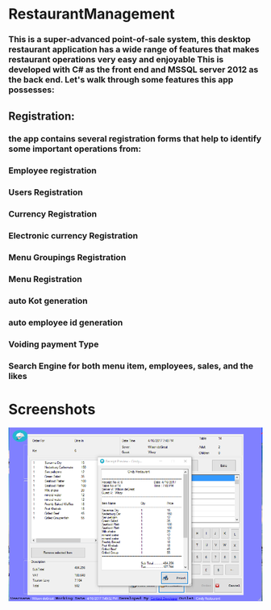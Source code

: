 # RestaurantManagement
### This is a super-advanced point-of-sale system, this desktop restaurant application has a wide range of features that makes restaurant operations very easy and enjoyable This is developed with C# as the front end and MSSQL server 2012 as the back end. Let's walk through some features this app possesses:
## Registration:
### the app contains several registration forms that help to identify some important operations from:

### Employee registration
### Users Registration
### Currency Registration
### Electronic currency Registration
### Menu Groupings Registration
### Menu Registration
### auto Kot generation
### auto employee id generation
### Voiding payment Type
### Search Engine for both menu item, employees, sales, and the likes

# Screenshots
![image](image1.png)
